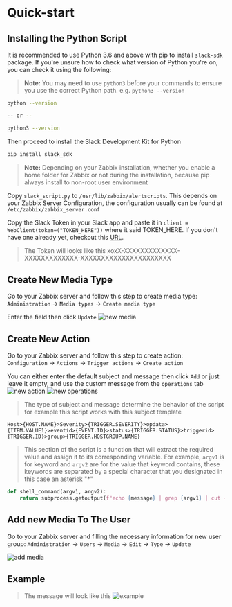 # Quick-start

## Installing the Python Script 
It is recommended to use Python 3.6 and above with pip to install ```slack-sdk``` package. If you're unsure how to check what version of Python you're on, you can check it using the following:

> <b>Note:</b> You may need to use ```python3``` before your commands to ensure you use the correct Python path. e.g. ```python3 --version```

```bash
python --version 

-- or --

python3 --version
```

Then proceed to install the Slack Development Kit for Python

```bash
pip install slack_sdk
```

> <b>Note:</b> Depending on your Zabbix installation, whether you enable a home folder for Zabbix or not during the installation, because pip always install to non-root user environment

Copy ```slack_script.py``` to ```/usr/lib/zabbix/alertscripts```. This depends on your Zabbix Server Configuration, the configuration usually can be found at ```/etc/zabbix/zabbix_server.conf```

Copy the Slack Token in your Slack app and paste it in ```client = WebClient(token=("TOKEN_HERE"))``` where it said TOKEN_HERE. If you don't have one already yet, checkout this [URL](https://slack.com/help/articles/215770388-Create-and-regenerate-API-tokens).

> The Token will looks like this 
xoxX-XXXXXXXXXXXXX-XXXXXXXXXXXXX-XXXXXXXXXXXXXXXXXXXXXX

## Create New Media Type
Go to your Zabbix server and follow this step to create media type: 
```Administration``` -> ```Media types``` -> ```Create media type```

Enter the field then click ```Update```
![new media](./images/python-media.png)

## Create New Action
Go to your Zabbix server and follow this step to create action:
```Configuration``` -> ```Actions``` -> ```Trigger actions``` -> ```Create action```

You can either enter the default subject and message then click ```Add``` or just leave it empty, and use the custom message from the ```operations``` tab
![new action](./images/python-create-action.png)
![new operations](./images/python-create-operation.png)

> The type of subject and message determine the behavior of the script for example this script works with this subject template 

```
Host>{HOST.NAME}>Severity>{TRIGGER.SEVERITY}>opdata>{ITEM.VALUE1}>eventid>{EVENT.ID}>status>{TRIGGER.STATUS}>triggerid>{TRIGGER.ID}>group>{TRIGGER.HOSTGROUP.NAME}
```

> This section of the script is a function that will extract the required value and assign it to its corresponding variable. For example, ```argv1``` is for keyword and ```argv2``` are for the value that keyword contains, these keywords are separated by a special character that you designated in this case an asterisk "*"

```python
def shell_command(argv1, argv2):
    return subprocess.getoutput(f"echo {message} | grep {argv1} | cut -d '*' -f{argv2}")
```

## Add new Media To The User 

Go to your Zabbix server and filling the necessary information for new user group:
```Administration``` -> ```Users``` -> ```Media``` -> ```Edit``` -> ```Type``` -> ```Update```

![add media](./images/python-add-media.png)

## Example
> The message will look like this 
![example](./images/python-test.png)
